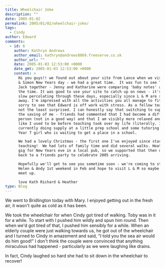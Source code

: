 ```yaml
---
title: Wheelchair Joke
description: ""
date: 2005-01-02
permalink: 2005/01/02/wheelchair-joke/
tags:
  - Cindy
author: Edward
comments:
  - id: 6
    author: Kathryn Andrews
    author_email: kathryn@andrews8869.freeserve.co.uk
    author_url: ""
    date: 2005-01-03 12:53:00 +0000
    date_gmt: 2005-01-03 12:53:00 +0000
    content: >
      Hi you guys!! we found out about your site from Lance when we visited Kat
      & Simon New Years day - we had a great time.  It was fun to see Tom and
      Jack together - Jenny and Katharine were comparing 'baby notes' a lot of
      the time. It was good to use your site to catch up on news - it's a bit
      slow percolating through these days, especially since L & M are so far
      away. I'm impressed with all the activities you all manage to fit in, but
      sorry to see that Edward is off work with stress. As a fellow teacher I'm
      not the least surprised. I can honestly say that switching to supply was
      the saving of me - friends had commented that I had become a different
      person (not in a good way) and that I am visibly more relaxed and more
      like I used to be before teaching took over my life (literally. I'm
      currently doing supply at a little prep school and some tutoring for a
      Year 7 girl who is waiting to get a place in a school.

      We had a lovely Christmas - the first one I've enjoyed since starting
      teaching!  We had lots of family time and did several walks. Heather had a
      gig for New Years eve in a local pub, so we supported that then dashed
      back to a friends party to celebrate 2005 arriving.

      Hopefully we'll get to see you sometime soon - we're coming to stay with
      Helen & Andy 1st weekend in Feb and hope to visit L & M so maybe we can
      meet up.

      love Kath Richard & Heather
type: Blog
---
```


We went to Bridlington today with Mary. I enjoyed getting out in the
fresh air, it wasn\'t quite as cold as it has been.

We took the wheelchair for when Cindy got tired of walking. Toby was in
it for a while. To start with I pushed him wildly and spun him round.
Then when we\'d got tired of that, I pushed him sensibly for a while.
When an elderly couple were just walking towards us, he got out of the
wheelchair and I turned to Cindy in amazement and said, \"I told you the
sea air would do him good!\" I don\'t think the couple were convinced
that anything miraculous had happened - particularly as we were laughing
like drains.

In fact, Cindy laughed so hard she had to sit down in the wheelchair to
recover!

